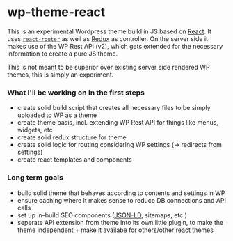 # wp-theme-react

This is an experimental Wordpress theme build in JS based on [React](https://facebook.github.io/react/). It uses [`react-router`](https://github.com/ReactTraining/react-router) as well as [Redux](http://redux.js.org/) as controller. On the server side it makes use of the WP Rest API (v2), which gets extended for the necessary information to create a pure JS theme.

This is not meant to be superior over existing server side rendered WP themes, this is simply an experiment.

### What I'll be working on in the first steps
 * create solid build script that creates all necessary files to be simply uploaded to WP as a theme
 * create theme basis, incl. extending WP Rest API for things like menus, widgets, etc
 * create solid redux structure for theme
 * create solid logic for routing considering WP settings (-> redirects from settings)
 * create react templates and components

### Long term goals
 * build solid theme that behaves according to contents and settings in WP
 * ensure caching where it makes sense to reduce DB connections and API calls
 * set up in-build SEO components ([JSON-LD](https://developers.google.com/search/docs/guides/intro-structured-data), sitemaps, etc.)
 * seperate API extension from theme into its own little plugin, to make the theme independent + make it availabe for others/other react themes
